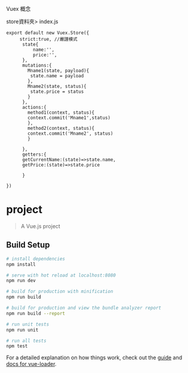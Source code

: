 Vuex
概念

store資料夾> index.js
```
export default new Vuex.Store({
     strict:true, //嚴謹模式
      state{
          name:'',
          price:'',
      },
      mutations:{
        Mname1(state, payload){
         state.name = payload
        },
        Mname2(state, status){
         state.price = status
        }
      },
      actions:{
        method1(context, status){
        context.commit('Mname1',status)
        },
        method2(context, status){
        context.commit('Mname2', status)
        }

      },
      getters:{
      getCurrentName:(state)=>state.name,
      getPrice:(state)=>state.price

      }
      
})
```


# project

> A Vue.js project

## Build Setup

``` bash
# install dependencies
npm install

# serve with hot reload at localhost:8080
npm run dev

# build for production with minification
npm run build

# build for production and view the bundle analyzer report
npm run build --report

# run unit tests
npm run unit

# run all tests
npm test
```

For a detailed explanation on how things work, check out the [guide](http://vuejs-templates.github.io/webpack/) and [docs for vue-loader](http://vuejs.github.io/vue-loader).
